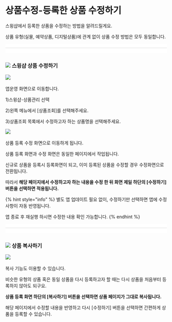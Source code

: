 # 상품수정-등록한 상품 수정하기

스윙샵에서 등록한 상품을 수정하는 방법을 알려드릴게요.

상품 유형(실물, 예약상품, 디지털상품)에 관계 없이 상품 수정 방법은 모두 동일합니다.

![](../../.gitbook/assets/구분선.PNG)

### ![](https://wp.swing2app.co.kr/wp-content/uploads/2018/09/%EB%8B%A8%EB%9D%BD1-1.png) **스윙샵 상품 수정하기**

![](https://wp.swing2app.co.kr/wp-content/uploads/2022/07/%EC%83%81%ED%92%88%EC%88%98%EC%A0%951.png)

앱운영 화면으로 이동합니다.

1\)스윙샵-상품관리 선택

2\)왼쪽 메뉴에서 \[상품조회]를 선택해주세요.

3\)상품조회 목록에서 수정하고자 하는 상품명을 선택해주세요.



![](https://wp.swing2app.co.kr/wp-content/uploads/2022/07/%EC%83%81%ED%92%88%EC%88%98%EC%A0%952.png)

상품 등록 수정 화면으로 이동하게 됩니다.

상품 등록 화면과 수정 화면은 동일한 페이지에서 작업됩니다.

신규로 상품을 등록시 등록화면이 되고, 이미 등록된 상품을 수정할 경우 수정화면으로 전환됩니다.

따라서 **해당 페이지에서 수정하고자 하는 내용을 수정 한 뒤 화면 제일 하단의 \[수정하기] 버튼을 선택하면 적용됩니다.**

{% hint style="info" %}
별도 앱 업데이트 필요 없이, 수정하기만 선택하면 앱에 수정사항이 자동 반영됩니다.

앱 종료 후 재실행 하시면 수정한 내용 확인 가능합니다.
{% endhint %}

![](../../.gitbook/assets/구분선.PNG)

### ![](https://wp.swing2app.co.kr/wp-content/uploads/2018/09/%EB%8B%A8%EB%9D%BD1-1.png) **상품 복사하기**

![](https://wp.swing2app.co.kr/wp-content/uploads/2022/07/%EC%83%81%ED%92%88%EC%88%98%EC%A0%953.png)

복사 기능도 이용할 수 있습니다.

비슷한 유형의 상품 혹은 동일 상품을 다시 등록하고자 할 때는 다시 상품을 처음부터 등록하지 않아도 되구요.

**상품 등록 화면 하단의 \[복사하기] 버튼을 선택하면 상품 페이지가 그대로 복사됩니다.**

해당 페이지에서 수정할 내용을 반영하고 다시 \[수정하기] 버튼을 선택하면 간편하게 상품을 등록할 수 있습니다.





